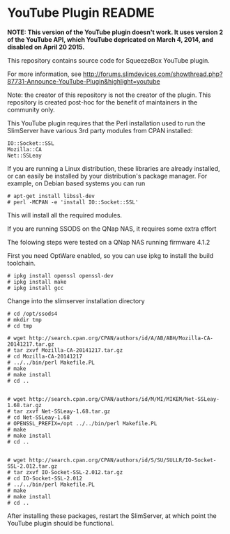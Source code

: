 YouTube Plugin README
=====================

**NOTE: This version of the YouTube plugin doesn't work. It uses version 2 of the YouTube API, which YouTube depricated on
March 4, 2014, and disabled on April 20 2015.**

This repository contains source code for SqueezeBox YouTube plugin.

For more information, see http://forums.slimdevices.com/showthread.php?87731-Announce-YouTube-Plugin&highlight=youtube

Note: the creator of this repository is not the creator of the plugin. This repository is created post-hoc for the benefit of maintainers in the community only.

This YouTube plugin requires that the Perl installation used to run
the SlimServer have various 3rd party modules from CPAN installed:

    IO::Socket::SSL
    Mozilla::CA
    Net::SSLeay

If you are running a Linux distribution, these libraries are already installed, or can easily be installed by
your distribution's package manager. For example, on Debian based systems you can run

    # apt-get install libssl-dev
    # perl -MCPAN -e 'install IO::Socket::SSL'

This will install all the required modules.

If you are running SSODS on the QNap NAS, it requires some extra effort

The folowing steps were tested on a QNap NAS running firmware 4.1.2

First you need OptWare enabled, so you can use ipkg to install the
build toolchain.

    # ipkg install openssl openssl-dev
    # ipkg install make
    # ipkg install gcc

Change into the slimserver installation directory

    # cd /opt/ssods4
    # mkdir tmp
    # cd tmp

    # wget http://search.cpan.org/CPAN/authors/id/A/AB/ABH/Mozilla-CA-20141217.tar.gz
    # tar zxvf Mozilla-CA-20141217.tar.gz
    # cd Mozilla-CA-20141217
    # ../../bin/perl Makefile.PL
    # make
    # make install
    # cd ..


    # wget http://search.cpan.org/CPAN/authors/id/M/MI/MIKEM/Net-SSLeay-1.68.tar.gz
    # tar zxvf Net-SSLeay-1.68.tar.gz
    # cd Net-SSLeay-1.68
    # OPENSSL_PREFIX=/opt ../../bin/perl Makefile.PL
    # make
    # make install
    # cd ..


    # wget http://search.cpan.org/CPAN/authors/id/S/SU/SULLR/IO-Socket-SSL-2.012.tar.gz
    # tar zxvf IO-Socket-SSL-2.012.tar.gz
    # cd IO-Socket-SSL-2.012
    # ../../bin/perl Makefile.PL
    # make
    # make install
    # cd ..


After installing these packages, restart the SlimServer, at which point
the YouTube plugin should be functional.
